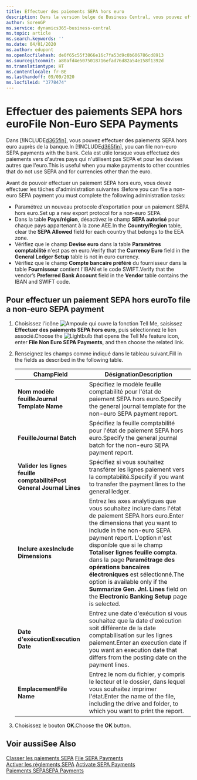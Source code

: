 ```yaml
---
title: Effectuer des paiements SEPA hors euro
description: Dans la version belge de Business Central, vous pouvez effectuer des paiements SEPA hors euros auprès de la banque. Cela est utile lorsque vous effectuez des paiements vers d'autres pays qui n'utilisent pas SEPA et pour les devises autres que l'euro.
author: SorenGP
ms.service: dynamics365-business-central
ms.topic: article
ms.search.keywords: ''
ms.date: 04/01/2020
ms.author: edupont
ms.openlocfilehash: de0f65c55f3866e16c7fa53d9c0b606786cd8913
ms.sourcegitcommit: a80afd4e5075018716efad76d82a54e158f1392d
ms.translationtype: HT
ms.contentlocale: fr-BE
ms.lasthandoff: 09/09/2020
ms.locfileid: "3778474"
---
```

# <a name="file-non-euro-sepa-payments"></a><span data-ttu-id="1625f-104">Effectuer des paiements SEPA hors euro</span><span class="sxs-lookup"><span data-stu-id="1625f-104">File Non-Euro SEPA Payments</span></span>
<span data-ttu-id="1625f-105">Dans [!INCLUDE[d365fin](../../includes/d365fin_md.md)], vous pouvez effectuer des paiements SEPA hors euro auprès de la banque.</span><span class="sxs-lookup"><span data-stu-id="1625f-105">In [!INCLUDE[d365fin](../../includes/d365fin_md.md)], you can file non-euro SEPA payments with the bank.</span></span> <span data-ttu-id="1625f-106">Cela est utile lorsque vous effectuez des paiements vers d'autres pays qui n'utilisent pas SEPA et pour les devises autres que l'euro.</span><span class="sxs-lookup"><span data-stu-id="1625f-106">This is useful when you make payments to other countries that do not use SEPA and for currencies other than the euro.</span></span>  

<span data-ttu-id="1625f-107">Avant de pouvoir effectuer un paiement SEPA hors euro, vous devez effectuer les tâches d'administration suivantes :</span><span class="sxs-lookup"><span data-stu-id="1625f-107">Before you can file a non-euro SEPA payment you must complete the following administration tasks:</span></span>  

- <span data-ttu-id="1625f-108">Paramétrez un nouveau protocole d'exportation pour un paiement SEPA hors euro.</span><span class="sxs-lookup"><span data-stu-id="1625f-108">Set up a new export protocol for a non-euro SEPA.</span></span>  
- <span data-ttu-id="1625f-109">Dans la table **Pays/région**, désactivez le champ **SEPA autorisé** pour chaque pays appartenant à la zone AEE.</span><span class="sxs-lookup"><span data-stu-id="1625f-109">In the **Country/Region** table, clear the **SEPA Allowed** field for each country that belongs to the EEA zone.</span></span>  
- <span data-ttu-id="1625f-110">Vérifiez que le champ **Devise euro** dans la table **Paramètres comptabilité** n'est pas en euro.</span><span class="sxs-lookup"><span data-stu-id="1625f-110">Verify that the **Currency Euro** field in the **General Ledger Setup** table is not in euro currency.</span></span>  
- <span data-ttu-id="1625f-111">Vérifiez que le champ **Compte bancaire préféré** du fournisseur dans la table **Fournisseur** contient l'IBAN et le code SWIFT.</span><span class="sxs-lookup"><span data-stu-id="1625f-111">Verify that the vendor’s **Preferred Bank Account** field in the **Vendor** table contains the IBAN and SWIFT code.</span></span>  

## <a name="to-file-a-non-euro-sepa-payment"></a><span data-ttu-id="1625f-112">Pour effectuer un paiement SEPA hors euro</span><span class="sxs-lookup"><span data-stu-id="1625f-112">To file a non-euro SEPA payment</span></span>  

1.  <span data-ttu-id="1625f-113">Choisissez l'icône ![Ampoule qui ouvre la fonction Tell Me](../../media/ui-search/search_small.png "Dites-moi ce que vous voulez faire"), saisissez **Effectuer des paiements SEPA hors euro**, puis sélectionnez le lien associé.</span><span class="sxs-lookup"><span data-stu-id="1625f-113">Choose the ![Lightbulb that opens the Tell Me feature](../../media/ui-search/search_small.png "Tell me what you want to do") icon, enter **File Non Euro SEPA Payments**, and then choose the related link.</span></span>  
2.  <span data-ttu-id="1625f-114">Renseignez les champs comme indiqué dans le tableau suivant.</span><span class="sxs-lookup"><span data-stu-id="1625f-114">Fill in the fields as described in the following table.</span></span>  

    |<span data-ttu-id="1625f-115">Champ</span><span class="sxs-lookup"><span data-stu-id="1625f-115">Field</span></span>|<span data-ttu-id="1625f-116">Désignation</span><span class="sxs-lookup"><span data-stu-id="1625f-116">Description</span></span>|  
    |---------------------------------|---------------------------------------|  
    |<span data-ttu-id="1625f-117">**Nom modèle feuille**</span><span class="sxs-lookup"><span data-stu-id="1625f-117">**Journal Template Name**</span></span>|<span data-ttu-id="1625f-118">Spécifiez le modèle feuille comptabilité pour l'état de paiement SEPA hors euro.</span><span class="sxs-lookup"><span data-stu-id="1625f-118">Specify the general journal template for the non-euro SEPA payment report.</span></span>|  
    |<span data-ttu-id="1625f-119">**Feuille**</span><span class="sxs-lookup"><span data-stu-id="1625f-119">**Journal Batch**</span></span>|<span data-ttu-id="1625f-120">Spécifiez la feuille comptabilité pour l'état de paiement SEPA hors euro.</span><span class="sxs-lookup"><span data-stu-id="1625f-120">Specify the general journal batch for the non-euro SEPA payment report.</span></span>|  
    |<span data-ttu-id="1625f-121">**Valider les lignes feuille comptabilité**</span><span class="sxs-lookup"><span data-stu-id="1625f-121">**Post General Journal Lines**</span></span>|<span data-ttu-id="1625f-122">Spécifiez si vous souhaitez transférer les lignes paiement vers la comptabilité.</span><span class="sxs-lookup"><span data-stu-id="1625f-122">Specify if you want to transfer the payment lines to the general ledger.</span></span>|  
    |<span data-ttu-id="1625f-123">**Inclure axes**</span><span class="sxs-lookup"><span data-stu-id="1625f-123">**Include Dimensions**</span></span>|<span data-ttu-id="1625f-124">Entrez les axes analytiques que vous souhaitez inclure dans l'état de paiement SEPA hors euro.</span><span class="sxs-lookup"><span data-stu-id="1625f-124">Enter the dimensions that you want to include in the non-euro SEPA payment report.</span></span> <span data-ttu-id="1625f-125">L'option n'est disponible que si le champ **Totaliser lignes feuille compta.** dans la page **Paramétrage des opérations bancaires électroniques** est sélectionné.</span><span class="sxs-lookup"><span data-stu-id="1625f-125">The option is available only if the **Summarize Gen. Jnl. Lines** field on the **Electronic Banking Setup** page is selected.</span></span>|  
    |<span data-ttu-id="1625f-126">**Date d'exécution**</span><span class="sxs-lookup"><span data-stu-id="1625f-126">**Execution Date**</span></span>|<span data-ttu-id="1625f-127">Entrez une date d'exécution si vous souhaitez que la date d'exécution soit différente de la date comptabilisation sur les lignes paiement.</span><span class="sxs-lookup"><span data-stu-id="1625f-127">Enter an execution date if you want an execution date that differs from the posting date on the payment lines.</span></span>|  
    |<span data-ttu-id="1625f-128">**Emplacement**</span><span class="sxs-lookup"><span data-stu-id="1625f-128">**File Name**</span></span>|<span data-ttu-id="1625f-129">Entrez le nom du fichier, y compris le lecteur et le dossier, dans lequel vous souhaitez imprimer l'état.</span><span class="sxs-lookup"><span data-stu-id="1625f-129">Enter the name of the file, including the drive and folder, to which you want to print the report.</span></span>|  

3.  <span data-ttu-id="1625f-130">Choisissez le bouton **OK**.</span><span class="sxs-lookup"><span data-stu-id="1625f-130">Choose the **OK** button.</span></span>  

## <a name="see-also"></a><span data-ttu-id="1625f-131">Voir aussi</span><span class="sxs-lookup"><span data-stu-id="1625f-131">See Also</span></span>  
 <span data-ttu-id="1625f-132">[Classer les paiements SEPA](how-to-file-sepa-payments.md) </span><span class="sxs-lookup"><span data-stu-id="1625f-132">[File SEPA Payments](how-to-file-sepa-payments.md) </span></span>  
 <span data-ttu-id="1625f-133">[Activer les règlements SEPA](how-to-activate-sepa-payments.md) </span><span class="sxs-lookup"><span data-stu-id="1625f-133">[Activate SEPA Payments](how-to-activate-sepa-payments.md) </span></span>  
 [<span data-ttu-id="1625f-134">Paiements SEPA</span><span class="sxs-lookup"><span data-stu-id="1625f-134">SEPA Payments</span></span>](sepa-payments.md)
